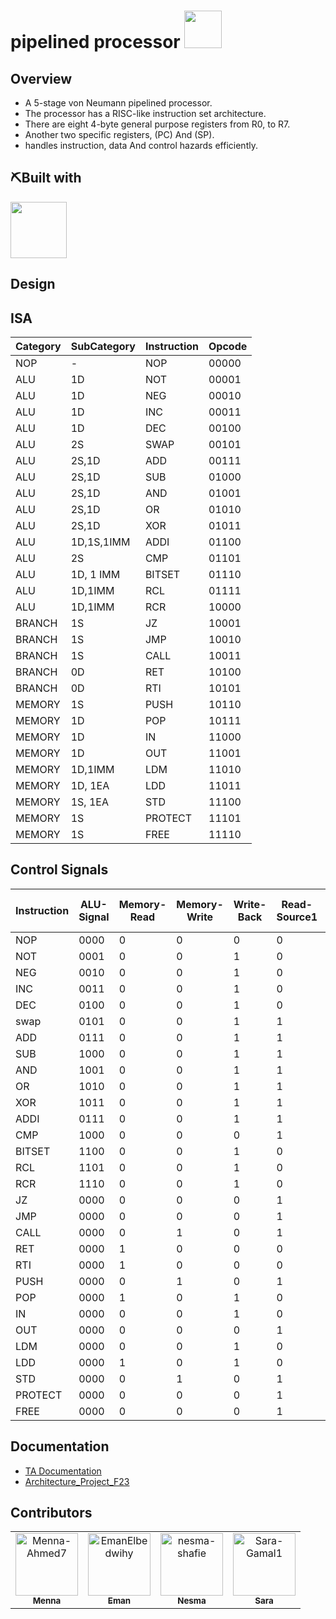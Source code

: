 # pipelined processor   <img src="https://projects.ce.pdn.ac.lk/data/categories/co502/thumbnail.jpg"  width="60"/>

##  Overview
*   A 5-stage  von Neumann pipelined processor.
*   The processor has a RISC-like instruction set architecture.
*   There are eight 4-byte general purpose registers from R0, to R7.
*   Another two specific registers, (PC) And (SP).
*   handles instruction, data And control hazards efficiently.

## ⛏️Built with   
  <img  src="https://www.shutterstock.com/image-illustration/programming-term-vhdl-very-high-600nw-571579909.jpg"  width="90" />

## Design

## ISA  
 
| Category | SubCategory | Instruction | Opcode |
| -------- | ----------- | ----------- | ------ |
| NOP      | \-          | NOP         | 00000  |
| ALU      | 1D          | NOT         | 00001  |
| ALU      | 1D          | NEG         | 00010  |
| ALU      | 1D          | INC         | 00011  |
| ALU      | 1D          | DEC         | 00100  |
| ALU      | 2S          | SWAP        | 00101  |
| ALU      | 2S,1D       | ADD         | 00111  |
| ALU      | 2S,1D       | SUB         | 01000  |
| ALU      | 2S,1D       | AND         | 01001  |
| ALU      | 2S,1D       | OR          | 01010  |
| ALU      | 2S,1D       | XOR         | 01011  |
| ALU      | 1D,1S,1IMM  | ADDI        | 01100  |
| ALU      | 2S          | CMP         | 01101  |
| ALU      | 1D, 1 IMM   | BITSET      | 01110  |
| ALU      | 1D,1IMM     | RCL         | 01111  |
| ALU      | 1D,1IMM     | RCR         | 10000  |
| BRANCH   | 1S          | JZ          | 10001  |
| BRANCH   | 1S          | JMP         | 10010  |
| BRANCH   | 1S          | CALL        | 10011  |
| BRANCH   | 0D          | RET         | 10100  |
| BRANCH   | 0D          | RTI         | 10101  |
| MEMORY   | 1S          | PUSH        | 10110  |
| MEMORY   | 1D          | POP         | 10111  |
| MEMORY   | 1D          | IN          | 11000  |
| MEMORY   | 1D          | OUT         | 11001  |
| MEMORY   | 1D,1IMM     | LDM         | 11010  |
| MEMORY   | 1D, 1EA     | LDD         | 11011  |
| MEMORY   | 1S, 1EA     | STD         | 11100  |
| MEMORY   | 1S          | PROTECT     | 11101  |
| MEMORY   | 1S          | FREE        | 11110  |

 
## Control Signals 

| Instruction | ALU-Signal | Memory-Read | Memory-Write | Write-Back | Read-Source1 | Read-Source2 | Register-destination-selector | IOW | IOR | Push | Pop | swap | immediate | RTI | RET | CALL | JZ | free | protect |
| ----------- | ---------- | ----------- | ------------ | ---------- | ------------ | ------------ | ----------------------------- | --- | --- | ---- | --- | ---- | --------- | --- | --- | ---- | -- | ---- | ------- |
| NOP         | 0000       | 0           | 0            | 0          | 0            | 0            | xx                            | 0   | 0   | 0    | 0   | 0    | 0         | 0   | 0   | 0    | 0  | 0    | 0       |
| NOT         | 0001       | 0           | 0            | 1          | 0            | 0            | 11                            | 0   | 0   | 0    | 0   | 0    | 0         | 0   | 0   | 0    | 0  | 0    | 0       |
| NEG         | 0010       | 0           | 0            | 1          | 0            | 0            | 11                            | 0   | 0   | 0    | 0   | 0    | 0         | 0   | 0   | 0    | 0  | 0    | 0       |
| INC         | 0011       | 0           | 0            | 1          | 0            | 0            | 11                            | 0   | 0   | 0    | 0   | 0    | 0         | 0   | 0   | 0    | 0  | 0    | 0       |
| DEC         | 0100       | 0           | 0            | 1          | 0            | 0            | 11                            | 0   | 0   | 0    | 0   | 0    | 0         | 0   | 0   | 0    | 0  | 0    | 0       |
| swap        | 0101       | 0           | 0            | 1          | 1            | 1            | 11                            | 0   | 0   | 0    | 0   | 1    | 0         | 0   | 0   | 0    | 0  | 0    | 0       |
| ADD         | 0111       | 0           | 0            | 1          | 1            | 1            | 11                            | 0   | 0   | 0    | 0   | 0    | 0         | 0   | 0   | 0    | 0  | 0    | 0       |
| SUB         | 1000       | 0           | 0            | 1          | 1            | 1            | 11                            | 0   | 0   | 0    | 0   | 0    | 0         | 0   | 0   | 0    | 0  | 0    | 0       |
| AND         | 1001       | 0           | 0            | 1          | 1            | 1            | 11                            | 0   | 0   | 0    | 0   | 0    | 0         | 0   | 0   | 0    | 0  | 0    | 0       |
| OR          | 1010       | 0           | 0            | 1          | 1            | 1            | 11                            | 0   | 0   | 0    | 0   | 0    | 0         | 0   | 0   | 0    | 0  | 0    | 0       |
| XOR         | 1011       | 0           | 0            | 1          | 1            | 1            | 11                            | 0   | 0   | 0    | 0   | 0    | 0         | 0   | 0   | 0    | 0  | 0    | 0       |
| ADDI        | 0111       | 0           | 0            | 1          | 1            | 0            | 10                            | 0   | 0   | 0    | 0   | 0    | 1         | 0   | 0   | 0    | 0  | 0    | 0       |
| CMP         | 1000       | 0           | 0            | 0          | 1            | 1            | xx                            | 0   | 0   | 0    | 0   | 0    | 0         | 0   | 0   | 0    | 0  | 0    | 0       |
| BITSET      | 1100       | 0           | 0            | 1          | 0            | 0            | 10                            | 0   | 0   | 0    | 0   | 0    | 1         | 0   | 0   | 0    | 0  | 0    | 0       |
| RCL         | 1101       | 0           | 0            | 1          | 0            | 0            | 10                            | 0   | 0   | 0    | 0   | 0    | 1         | 0   | 0   | 0    | 0  | 0    | 0       |
| RCR         | 1110       | 0           | 0            | 1          | 0            | 0            | 10                            | 0   | 0   | 0    | 0   | 0    | 1         | 0   | 0   | 0    | 0  | 0    | 0       |
| JZ          | 0000       | 0           | 0            | 0          | 1            | 0            | xx                            | 0   | 0   | 0    | 0   | 0    | 0         | 0   | 0   | 0    | 1  | 0    | 0       |
| JMP         | 0000       | 0           | 0            | 0          | 1            | 0            | xx                            | 0   | 0   | 0    | 0   | 0    | 0         | 0   | 0   | 0    | 0  | 0    | 0       |
| CALL        | 0000       | 0           | 1            | 0          | 1            | 0            | xx                            | 0   | 0   | 0    | 0   | 0    | 0         | 0   | 0   | 1    | 0  | 0    | 0       |
| RET         | 0000       | 1           | 0            | 0          | 0            | 0            | xx                            | 0   | 0   | 0    | 0   | 0    | 0         | 0   | 1   | 0    | 0  | 0    | 0       |
| RTI         | 0000       | 1           | 0            | 0          | 0            | 0            | xx                            | 0   | 0   | 0    | 0   | 0    | 0         | 1   | 0   | 0    | 0  | 0    | 0       |
| PUSH        | 0000       | 0           | 1            | 0          | 1            | 0            | xx                            | 0   | 0   | 1    | 0   | 0    | 0         | 0   | 0   | 0    | 0  | 0    | 0       |
| POP         | 0000       | 1           | 0            | 1          | 0            | 0            | 01                            | 0   | 0   | 0    | 1   | 0    | 0         | 0   | 0   | 0    | 0  | 0    | 0       |
| IN          | 0000       | 0           | 0            | 1          | 0            | 0            | 01                            | 0   | 1   | 0    | 0   | 0    | 0         | 0   | 0   | 0    | 0  | 0    | 0       |
| OUT         | 0000       | 0           | 0            | 0          | 1            | 0            | xx                            | 1   | 0   | 0    | 0   | 0    | 0         | 0   | 0   | 0    | 0  | 0    | 0       |
| LDM         | 0000       | 0           | 0            | 1          | 0            | 0            | 01                            | 0   | 0   | 0    | 0   | 0    | 1         | 0   | 0   | 0    | 0  | 0    | 0       |
| LDD         | 0000       | 1           | 0            | 1          | 0            | 0            | 01                            | 0   | 0   | 0    | 0   | 0    | 0         | 0   | 0   | 0    | 0  | 0    | 0       |
| STD         | 0000       | 0           | 1            | 0          | 1            | 0            | xx                            | 0   | 0   | 0    | 0   | 0    | 0         | 0   | 0   | 0    | 0  | 0    | 0       |
| PROTECT     | 0000       | 0           | 0            | 0          | 1            | 0            | xx                            | 0   | 0   | 0    | 0   | 0    | 0         | 0   | 0   | 0    | 0  | 0    | 1       |
| FREE        | 0000       | 0           | 0            | 0          | 1            | 0            | xx                            | 0   | 0   | 0    | 0   | 0    | 0         | 0   | 0   | 0    | 0  | 1    | 0       |


## Documentation
*  [TA Documentation](https://docs.google.com/document/d/1NzsI2fDJsi1E8828_TZ3FRXXH-PkuSAhBtgeXXxag0s/edit)
*  [Architecture_Project_F23](https://special-vest-753.notion.site/Arch-b26d926f424b4d1b9beca01b71f7ace1?pvs=4)

## Contributors  
<table  align='center'> 
<tr>
    <td align="center">
        <a href="https://github.com/Menna-Ahmed7">
            <img src="https://avatars.githubusercontent.com/u/110634473?v=4" width="100;"alt="Menna-Ahmed7"/>
            <br />
            <sub><b>Menna</b></sub>
        </a>
    </td>
    <td align="center">
        <a href="https://github.com/EmanElbedwihy">
            <img src="https://avatars.githubusercontent.com/u/120182209?v=4" width="100;" alt="EmanElbedwihy"/>
            <br />
            <sub><b>Eman</b></sub>
        </a>
    </td>
        <td align="center">
        <a href="https://github.com/nesma-shafie">
            <img src="https://avatars.githubusercontent.com/u/120175134?v=4" width="100;" alt="nesma-shafie"/>
            <br />
            <sub><b>Nesma</b></sub>
        </a>
    </td>
    <td align="center">
        <a href="https://github.com/Sara-Gamal1">
            <img src="https://avatars.githubusercontent.com/u/106556638?v=4" width="100;" alt="Sara-Gamal1"/>
            <br />
            <sub><b>Sara</b></sub>
        </a>
    </td></tr>
</table>


  
